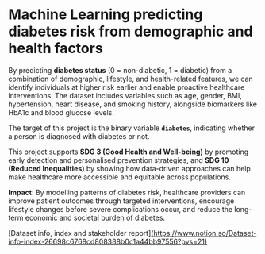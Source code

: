 # Machine Learning predicting diabetes risk from demographic and health factors

By predicting **diabetes status** (0 = non-diabetic, 1 = diabetic) from a combination of demographic, lifestyle, and health-related features, we can identify individuals at higher risk earlier and enable proactive healthcare interventions. The dataset includes variables such as age, gender, BMI, hypertension, heart disease, and smoking history, alongside biomarkers like HbA1c and blood glucose levels.

The target of this project is the binary variable **`diabetes`**, indicating whether a person is diagnosed with diabetes or not.

This project supports **SDG 3 (Good Health and Well-being)** by promoting early detection and personalised prevention strategies, and **SDG 10 (Reduced Inequalities)** by showing how data-driven approaches can help make healthcare more accessible and equitable across populations.

**Impact**: By modelling patterns of diabetes risk, healthcare providers can improve patient outcomes through targeted interventions, encourage lifestyle changes before severe complications occur, and reduce the long-term economic and societal burden of diabetes.

[Dataset info, index and stakeholder report][(https://www.notion.so/Dataset-info-index-26698c6768cd808388b0c1a44bb97556?pvs=21)](https://www.notion.so/IC2-Classification-Machine-Learning-Predicting-diabetes-risk-from-demographic-and-health-factors-26698c6768cd80b19de1d7ce6b864816?source=copy_link)
